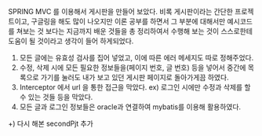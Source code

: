 SPRING MVC 를 이용해서 게시판을 만들어 보았다. 비록 게시판이라는 간단한 프로젝트이고, 구글링을 해도 많이 나오지만 이론 공부를 하면서 그 부분에 대해서만 예시코드를 쳐보는 것 보다는 지금까지 배운 것들을 총 정리하여서 수행해 보는 것이 스스로한테 도움이 될 것이라고 생각이 들어 하게되었다.

1. 모든 글에는 유효성 검사를 집어 넣었고, 이에 따른 에러 메세지도 따로 정해주었다.
2. 수정, 삭제 시에 모든 필요한 정보들을(페이지 번호, 글 번호) 등을 넣어서 중간에 목록으로 가기를 눌러도 내가 보고 있던 게시판 페이지로 돌아가게끔 하였다.
3. Interceptor 에서 url 을 통한 접근을 막았다. ex) 로그인 시에만 수정과 삭제를 할 수 있는 것들 등을 막았다.
4. 모든 글과 로그인 정보들은 oracle과 연결하여 mybatis를 이용해 활용하였다.


+) 다시 해본 secondPjt 추가

